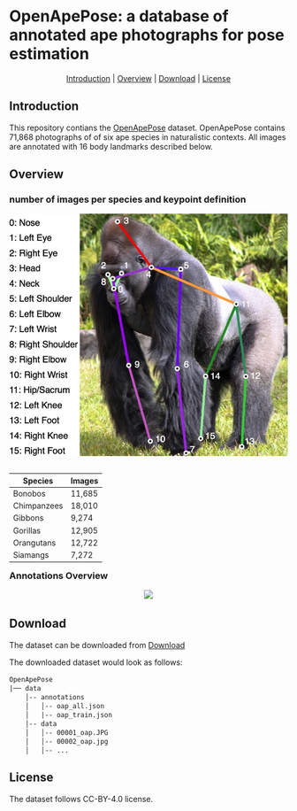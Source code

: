 <h1 align="left">OpenApePose: a database of annotated ape photographs for pose estimation
</h1> 

<p align="center">
  <a href="#introduction">Introduction</a> |
  <a href="#Overview">Overview</a> |
  <a href="#download">Download</a> |
  <a href="#license">License</a> 
</p>

## Introduction

<p align="left">This repository contians the <a href='https://www.biorxiv.org/'>OpenApePose</a> dataset. OpenApePose contains 71,868 photographs of of six ape species in naturalistic contexts. All images are annotated with 16 body landmarks described below. </p>

## Overview

### number of images per species and keypoint definition

<p align="center">
<img src="overview_images/keypoints.jpg" width="1000">
</p>

<table div align=left>
<thead>
  <tr>
    <th>Species</th>
    <th>Images</th>
  </tr>
</thead>
<tbody>
  <tr>
    <td>Bonobos</td>
    <td>11,685</td>
  </tr>
  <tr>
    <td>Chimpanzees</td>
    <td>18,010</td>
  </tr>
  <tr>
    <td>Gibbons</td>
    <td>9,274</td>
  </tr>
  <tr>
    <td>Gorillas</td>
    <td>12,905</td>
  </tr>
  <tr>
    <td>Orangutans</td>
    <td>12,722</td>
  </tr>
  <tr>
    <td>Siamangs</td>
    <td>7,272</td>
  </tr>
</tbody>
</table>

### Annotations Overview
<p align="center">
<img src="overview_images/collage.png" width="1300">
</p>



## Download

The dataset can be downloaded from <a href='#download'>Download</a> 

The downloaded dataset would look as follows:

```text
OpenApePose
|── data
    │-- annotations
    │   │-- oap_all.json
    │   |-- oap_train.json
    │-- data
    │   │-- 00001_oap.JPG
    │   │-- 00002_oap.jpg
    │   │-- ...

```


## License

The dataset follows CC-BY-4.0 license.
